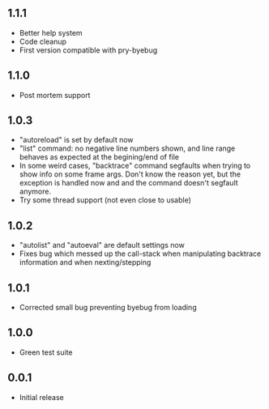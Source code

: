 ## 1.1.1

* Better help system
* Code cleanup
* First version compatible with pry-byebug

## 1.1.0

* Post mortem support


## 1.0.3

* "autoreload" is set by default now
* "list" command: no negative line numbers shown, and line range behaves as
expected at the begining/end of file
* In some weird cases, "backtrace" command segfaults when trying to show info on
some frame args. Don't know the reason yet, but the exception is handled now and
and the command doesn't segfault anymore.
* Try some thread support (not even close to usable)


## 1.0.2

* "autolist" and "autoeval" are default settings now
* Fixes bug which messed up the call-stack when manipulating backtrace
information and when nexting/stepping


## 1.0.1

* Corrected small bug preventing byebug from loading


## 1.0.0

* Green test suite


## 0.0.1

* Initial release
